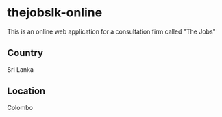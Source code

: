 # thejobslk-online
 This is an online web application for a consultation firm called "The Jobs"

## Country
Sri Lanka

## Location
Colombo 
